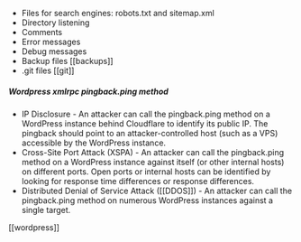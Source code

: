 
* Files for search engines: robots.txt and sitemap.xml
* Directory listening
* Comments
* Error messages
* Debug messages
* Backup files [[backups]]
* .git files [[git]]

##### Wordpress xmlrpc pingback.ping method
* IP Disclosure - An attacker can call the pingback.ping method on a WordPress instance behind Cloudflare to identify its public IP. The pingback should point to an attacker-controlled host (such as a VPS) accessible by the WordPress instance.
* Cross-Site Port Attack (XSPA) - An attacker can call the pingback.ping method on a WordPress instance against itself (or other internal hosts) on different ports. Open ports or internal hosts can be identified by looking for response time differences or response differences.
* Distributed Denial of Service Attack ([[DDOS]]) - An attacker can call the pingback.ping method on numerous WordPress instances against a single target.

[[wordpress]]